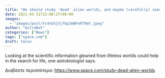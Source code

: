 ```yaml
---
title: "We should study 'dead' alien worlds, and maybe (carefully) seed them with life"
date: 2021-03-31T15:08:27+00:00
images:
  - "images/post/Yc4nbSjVjfGp3mNFeR79mY.jpeg"
author: "AstroBot"
categories: ["News"]
tags: ["space.com"]
draft: false
---
```


Looking at the scientific information gleaned from lifeless worlds could help in the search for life, one astrobiologist says. 

Διαβάστε περισσότερα: https://www.space.com/study-dead-alien-worlds
